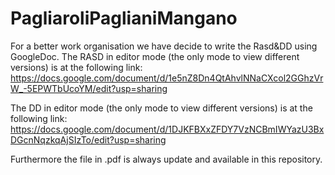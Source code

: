 # PagliaroliPaglianiMangano

For a better work organisation we have decide to write the Rasd&DD using GoogleDoc.
The RASD in editor mode (the only mode to view different versions) is at the following link:
https://docs.google.com/document/d/1e5nZ8Dn4QtAhvlNNaCXcol2GGhzVrW_-5EPWTbUcoYM/edit?usp=sharing

The DD in editor mode (the only mode to view different versions) is at the following link:
https://docs.google.com/document/d/1DJKFBXxZFDY7VzNCBmIWYazU3BxDGcnNqzkqAjSIzTo/edit?usp=sharing

Furthermore the file in .pdf is always update and available in this repository.

